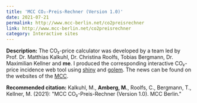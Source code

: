 ```yaml
---
title: 'MCC CO₂-Preis-Rechner (Version 1.0)'
date: 2021-07-21
permalink: http://www.mcc-berlin.net/co2preisrechner
link: http://www.mcc-berlin.net/co2preisrechner
category: Interactive sites
---
```


**Description:**
The CO₂-price calculator was developed by a team led by Prof. Dr. Matthias Kalkuhl, Dr. Christina Roolfs, Tobias Bergmann, Dr. Maximilian Kellner and **me**. I produced the corresponding interactive CO₂-price incidence web tool using [shiny](https://github.com/rstudio/shiny) and [golem](https://github.com/ThinkR-open/golem). The news can be found on the websites of the [MCC](https://www.mcc-berlin.net/news/meldungen/meldungen-detail/article/mcc-bringt-online-rechner-zu-co2-bepreisung-mit-sozialem-ausgleich.html).

**Recommended citation:**
Kalkuhl, M., <b>Amberg, M.</b>, Roolfs, C., Bergmann, T., Kellner, M. (2021): &quot;MCC CO₂-Preis-Rechner (Version 1.0). MCC Berlin.&quot;